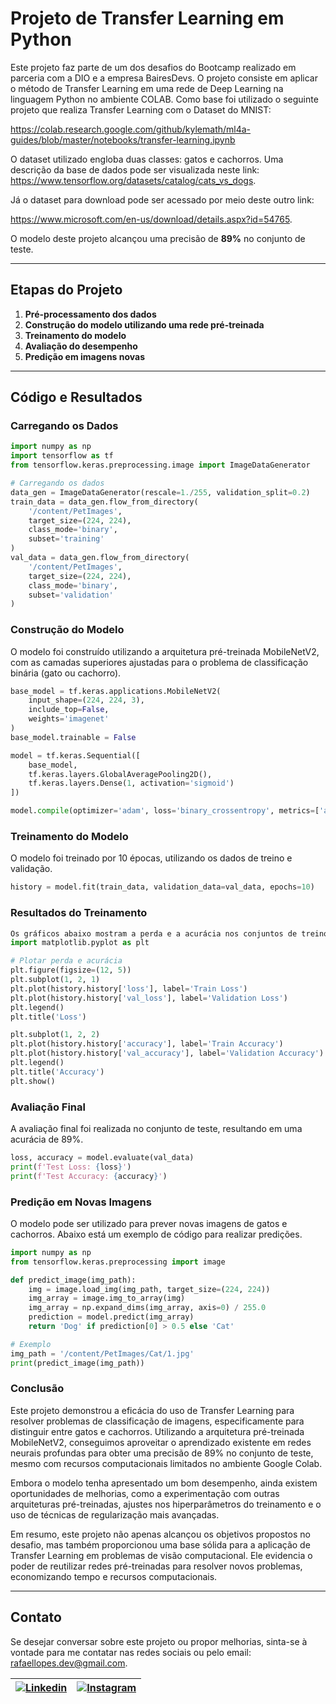 # Projeto de Transfer Learning em Python

Este projeto faz parte de um dos desafios do Bootcamp realizado em parceria com a DIO e a empresa BairesDevs. 
O projeto consiste em aplicar o método de Transfer Learning em uma rede de Deep Learning na linguagem Python no ambiente COLAB.
Como base foi utilizado o seguinte projeto que realiza Transfer Learning com o Dataset do MNIST:

https://colab.research.google.com/github/kylemath/ml4a-guides/blob/master/notebooks/transfer-learning.ipynb 

O dataset utilizado engloba duas classes: gatos e cachorros. Uma descrição da base de dados pode ser visualizada neste link: https://www.tensorflow.org/datasets/catalog/cats_vs_dogs. 

Já o dataset para download pode ser acessado por meio deste outro link:

https://www.microsoft.com/en-us/download/details.aspx?id=54765.

O modelo deste projeto alcançou uma precisão de **89%** no conjunto de teste.

---

## Etapas do Projeto

1. **Pré-processamento dos dados**
2. **Construção do modelo utilizando uma rede pré-treinada**
3. **Treinamento do modelo**
4. **Avaliação do desempenho**
5. **Predição em imagens novas**

---

## Código e Resultados

### Carregando os Dados

```python
import numpy as np
import tensorflow as tf
from tensorflow.keras.preprocessing.image import ImageDataGenerator

# Carregando os dados
data_gen = ImageDataGenerator(rescale=1./255, validation_split=0.2)
train_data = data_gen.flow_from_directory(
    '/content/PetImages',
    target_size=(224, 224),
    class_mode='binary',
    subset='training'
)
val_data = data_gen.flow_from_directory(
    '/content/PetImages',
    target_size=(224, 224),
    class_mode='binary',
    subset='validation'
)
```

### Construção do Modelo

O modelo foi construído utilizando a arquitetura pré-treinada MobileNetV2, com as camadas superiores ajustadas para o problema de classificação binária (gato ou cachorro).
```python
base_model = tf.keras.applications.MobileNetV2(
    input_shape=(224, 224, 3),
    include_top=False,
    weights='imagenet'
)
base_model.trainable = False

model = tf.keras.Sequential([
    base_model,
    tf.keras.layers.GlobalAveragePooling2D(),
    tf.keras.layers.Dense(1, activation='sigmoid')
])

model.compile(optimizer='adam', loss='binary_crossentropy', metrics=['accuracy'])
```
### Treinamento do Modelo

O modelo foi treinado por 10 épocas, utilizando os dados de treino e validação.
```python
history = model.fit(train_data, validation_data=val_data, epochs=10)
```

### Resultados do Treinamento
```python
Os gráficos abaixo mostram a perda e a acurácia nos conjuntos de treino e validação ao longo das épocas.
import matplotlib.pyplot as plt

# Plotar perda e acurácia
plt.figure(figsize=(12, 5))
plt.subplot(1, 2, 1)
plt.plot(history.history['loss'], label='Train Loss')
plt.plot(history.history['val_loss'], label='Validation Loss')
plt.legend()
plt.title('Loss')

plt.subplot(1, 2, 2)
plt.plot(history.history['accuracy'], label='Train Accuracy')
plt.plot(history.history['val_accuracy'], label='Validation Accuracy')
plt.legend()
plt.title('Accuracy')
plt.show()
```

### Avaliação Final

A avaliação final foi realizada no conjunto de teste, resultando em uma acurácia de 89%.
```python
loss, accuracy = model.evaluate(val_data)
print(f'Test Loss: {loss}')
print(f'Test Accuracy: {accuracy}')
```
### Predição em Novas Imagens

O modelo pode ser utilizado para prever novas imagens de gatos e cachorros. Abaixo está um exemplo de código para realizar predições.
```python
import numpy as np
from tensorflow.keras.preprocessing import image

def predict_image(img_path):
    img = image.load_img(img_path, target_size=(224, 224))
    img_array = image.img_to_array(img)
    img_array = np.expand_dims(img_array, axis=0) / 255.0
    prediction = model.predict(img_array)
    return 'Dog' if prediction[0] > 0.5 else 'Cat'

# Exemplo
img_path = '/content/PetImages/Cat/1.jpg'
print(predict_image(img_path))
```

### Conclusão

Este projeto demonstrou a eficácia do uso de Transfer Learning para resolver problemas de classificação de imagens, especificamente para distinguir entre gatos e cachorros. 
Utilizando a arquitetura pré-treinada MobileNetV2, conseguimos aproveitar o aprendizado existente em redes neurais profundas para obter uma precisão de 89% no conjunto de teste, 
mesmo com recursos computacionais limitados no ambiente Google Colab.

Embora o modelo tenha apresentado um bom desempenho, ainda existem oportunidades de melhorias, como a experimentação com outras arquiteturas pré-treinadas, 
ajustes nos hiperparâmetros do treinamento e o uso de técnicas de regularização mais avançadas.

Em resumo, este projeto não apenas alcançou os objetivos propostos no desafio, mas também proporcionou uma base sólida para a aplicação de Transfer Learning em problemas de visão computacional. 
Ele evidencia o poder de reutilizar redes pré-treinadas para resolver novos problemas, economizando tempo e recursos computacionais.

---
## Contato

Se desejar conversar sobre este projeto ou propor melhorias, sinta-se à vontade para me contatar nas redes sociais ou pelo email: [rafaellopes.dev@gmail.com](mailto:rafaellopes.dev@gmail.com).

| [![Linkedin](https://img.shields.io/badge/LinkedIn-0077B5?style=for-the-badge&logo=linkedin&logoColor=white)](https://www.linkedin.com/in/rafael-lopes-desenvolvedor-fullstack/?locale=pt_BR) | [![Instagram](https://img.shields.io/badge/Instagram-E4405F?style=for-the-badge&logo=instagram&logoColor=white)](https://www.instagram.com/rafaellopes.dev/) |
|:------------------------------------------------------------------------------------------------------------------:|:--------------------------------------------------------------------------------------------------------------------:|
